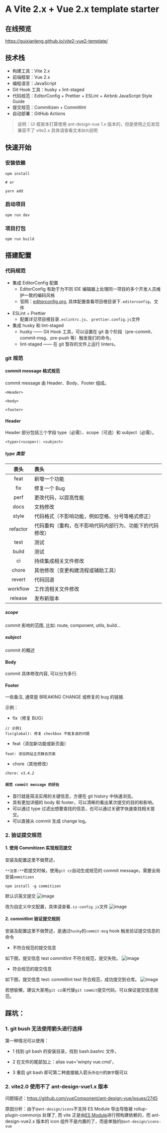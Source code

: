 # A Vite 2.x + Vue 2.x template starter

## 在线预览

https://guixianleng.github.io/vite2-vue2-template/

## 技术栈

- 构建工具：Vite 2.x
- 前端框架：Vue 2.x
- 编程语言：JavaScript
- Git Hook 工具：husky + lint-staged
- 代码规范：EditorConfig + Prettier + ESLint + Airbnb JavaScript Style Guide
- 提交规范：Commitizen + Commitlint
- 自动部署：GitHub Actions

> 说明：UI 框架本打算使用 ant-design-vue 1.x 版本的，但是使用之后发现兼容不了 vite2.x 具体请查看文末`踩坑`说明

## 快速开始

### 安装依赖

```
npm install

# or

yarn add
```

### 启动项目

```
npm run dev
```

### 项目打包

```
npm run build
```

## 搭建配置

### 代码规范

- 集成 EditorConfig 配置
  - EditorConfig 有助于为不同 IDE 编辑器上处理同一项目的多个开发人员维护一致的编码风格
  - 官网：[editorconfig.org](https://editorconfig.org/), 具体配置查看项目根目录下`.editorconfig`、文件
- ESLint + Prettier
  - 配置详见项目根目录`.eslintrc.js`、 `prettier.config.js`文件
- 集成 husky 和 lint-staged
  - husky —— Git Hook 工具，可以设置在 git 各个阶段（pre-commit、commit-msg、pre-push 等）触发我们的命令。
  - lint-staged —— 在 git 暂存的文件上运行 linters。

### git 规范

#### commit message 格式规范

commit message 由 Header、Body、Footer 组成。

```
<Header>

<body>

<footer>
```

#### Header

Header 部分包括三个字段 type（必需）、scope（可选）和 subject（必需）。

```
<type>(<scope>): <subject>
```

##### type 类型

|   表头   | 表头                                                     |
| :------: | :------------------------------------------------------- |
|   feat   | 新增一个功能                                             |
|   fix    | 修复一个 Bug                                             |
|   perf   | 更改代码，以提高性能                                     |
|   docs   | 文档修改                                                 |
|  style   | 代码格式（不影响功能，例如空格、分号等格式修正）         |
| refactor | 代码重构（重构，在不影响代码内部行为、功能下的代码修改） |
|   test   | 测试                                                     |
|  build   | 测试                                                     |
|    ci    | 持续集成相关文件修改                                     |
|  chore   | 其他修改（变更构建流程或辅助工具）                       |
|  revert  | 代码回退                                                 |
| workflow | 工作流相关文件修改                                       |
| release  | 发布新版本                                               |

##### scope

commit 影响的范围, 比如: route, component, utils, build…

##### subject

commit 的概述

#### Body

commit 具体修改内容, 可以分为多行.

#### Footer

一些备注, 通常是 BREAKING CHANGE 或修复的 bug 的链接.

示例：

- fix（修复 BUG）

```
// 示例1
fix(global): 修复 checkbox 不能复选的问题
```

- feat（添加新功能或新页面）

```
feat: 添加网站主页静态页面
```

- chore（其他修改）

```
chore: v3.4.2
```

#### `规范 commit message 的好处`

- 首行就是简洁实用的关键信息，方便在 git history 中快速浏览。
- 具有更加详细的 body 和 footer，可以清晰的看出某次提交的目的和影响。
- 可以通过 type 过滤出想要查找的信息，也可以通过关键字快速查找相关提交。
- 可以直接从 commit 生成 change log。

### 2. 验证提交规范

#### 1. 使用 Commitizen 实现规范提交

安装及配置这里不做赘述，

`**注意:**`若提交时候，使用`git cz`自动生成规范的 commit message，需要全局安装`ommitizen`

```
npm install -g commitizen
```

默认识英文提交 ![image](https://p3-juejin.byteimg.com/tos-cn-i-k3u1fbpfcp/d5bc364437b54bad9946fd43daaf10e7~tplv-k3u1fbpfcp-zoom-1.image)

改为自定义中文配置，具体请查看`.cz-config.js`文件 ![image](https://p3-juejin.byteimg.com/tos-cn-i-k3u1fbpfcp/c52e04ef0cda442fbd6c5c58691f8751~tplv-k3u1fbpfcp-zoom-1.image)

#### 2. commitlint 验证提交规则

安装及配置这里不做赘述，是通过`husky`的`commit-msg` hook 触发验证提交信息的命令

- 不符合规范的提交信息

如下图，提交信息 test commitlint 不符合规范，提交失败。 ![image](https://p3-juejin.byteimg.com/tos-cn-i-k3u1fbpfcp/dcce89c773b1424d88c915446be8d0eb~tplv-k3u1fbpfcp-zoom-1.image)

- 符合规范的提交信息

如下图，提交信息 test: commitlint test 符合规范，成功提交到仓库。 ![image](https://p3-juejin.byteimg.com/tos-cn-i-k3u1fbpfcp/190ba1b62d8d433faf3d221eb8fb5119~tplv-k3u1fbpfcp-zoom-1.image)

若想偷懒，建议大家用`git cz`来代替`git commit`提交代码，可以保证提交信息规范。

## 踩坑：

### 1. git bush 无法使用箭头进行选择

第一种情况可以使用：

- 1 找到 git bash 的安装目录，找到 bash.bashrc 文件，

- 2 在文件的尾部加上：alias vue='winpty vue.cmd'，

- 3 重启 git bash 即可第二种直接输入箭头`所在行`的`数字`既可以

### 2. vite2.0 使用不了 ant-design-vue1.x 版本

问题描述：https://github.com/vueComponent/ant-design-vue/issues/2745

原因分析：由于`@ant-design/icons`不支持 ES Module 导出导致被 rollup-plugin-commonjs 处理了, 而 vite 正是由[ES Module](https://cn.vitejs.dev/guide/why.html#the-problems)进行预构建依赖的，而 ant-design-vue2.x 版本的 icon 组件不是内置的了，而是单独的`@ant-design/icons-vue`
